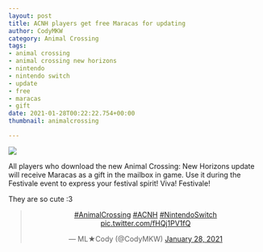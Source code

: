 ```yaml
---
layout: post
title: ACNH players get free Maracas for updating
author: CodyMKW
category: Animal Crossing
tags:
- animal crossing
- animal crossing new horizons
- nintendo
- nintendo switch
- update
- free
- maracas
- gift
date: 2021-01-28T00:22:22.754+00:00
thumbnail: animalcrossing

---
```

![](https://res.cloudinary.com/dgzrtvctq/image/upload/v1611837993/acnh-free-maracas-gift_mdjlmb.jpg)

All players who download the new Animal Crossing: New Horizons update will receive Maracas as a gift in the mailbox in game. Use it during the Festivale event to express your festival spirit! Viva! Festivale!

They are so cute :3

<center><blockquote class="twitter-tweet"><p lang="und" dir="ltr"><a href="https://twitter.com/hashtag/AnimalCrossing?src=hash&amp;ref_src=twsrc%5Etfw">#AnimalCrossing</a> <a href="https://twitter.com/hashtag/ACNH?src=hash&amp;ref_src=twsrc%5Etfw">#ACNH</a> <a href="https://twitter.com/hashtag/NintendoSwitch?src=hash&amp;ref_src=twsrc%5Etfw">#NintendoSwitch</a> <a href="https://t.co/fHQj1PV1fQ">pic.twitter.com/fHQj1PV1fQ</a></p>&mdash; ML★Cody (@CodyMKW) <a href="https://twitter.com/CodyMKW/status/1354606123878281219?ref_src=twsrc%5Etfw">January 28, 2021</a></blockquote> <script async src="https://platform.twitter.com/widgets.js" charset="utf-8"></script></center>